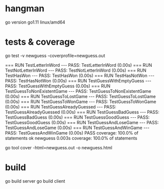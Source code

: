 # hangman

go version go1.11 linux/amd64

# tests & coverage

go test -v newguess -coverprofile=newguess.out

=== RUN   TestLetterInWord
--- PASS: TestLetterInWord (0.00s)
=== RUN   TestNotLetterInWord
--- PASS: TestNotLetterInWord (0.00s)
=== RUN   TestHasWon
--- PASS: TestHasWon (0.00s)
=== RUN   TestHasNotWon
--- PASS: TestHasNotWon (0.00s)
=== RUN   TestGuessWithEmptyGuess
--- PASS: TestGuessWithEmptyGuess (0.00s)
=== RUN   TestGuessToNonExistentGame
--- PASS: TestGuessToNonExistentGame (0.00s)
=== RUN   TestGuessToLostGame
--- PASS: TestGuessToLostGame (0.00s)
=== RUN   TestGuessToWonGame
--- PASS: TestGuessToWonGame (0.00s)
=== RUN   TestGuessAlreadyGuessed
--- PASS: TestGuessAlreadyGuessed (0.00s)
=== RUN   TestGuessBadGuess
--- PASS: TestGuessBadGuess (0.00s)
=== RUN   TestGuessGoodGuess
--- PASS: TestGuessGoodGuess (0.00s)
=== RUN   TestGuessAndLoseGame
--- PASS: TestGuessAndLoseGame (0.00s)
=== RUN   TestGuessAndWinGame
--- PASS: TestGuessAndWinGame (0.00s)
PASS
coverage: 100.0% of statements
ok  	newguess	0.003s	coverage: 100.0% of statements

go tool cover -html=newguess.out -o newguess.html

# build

go build server
go build client

